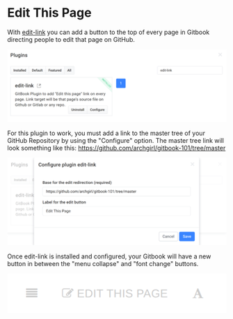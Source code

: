# Edit This Page

With [edit-link](https://plugins.gitbook.com/plugin/edit-link) you can add a button to the top of every page in Gitbook directing people to edit that page on GitHub.


![edit-link search and installation](/plugins-editlink-install.png)


For this plugin to work, you must add a link to the master tree of your GitHub Repository by using the "Configure" option. The master tree link will look something like this: 
 https://github.com/archgirl/gitbook-101/tree/master


![edit-link configuration](/plugins-editlink-config.png)


Once edit-link is installed and configured, your Gitbook will have a new button in between the "menu collapse" and "font change" buttons.

![edit-link button](/plugins-editlink-button.png)


